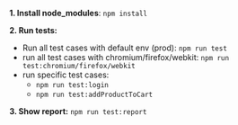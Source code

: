 **1. Install node_modules**: ```npm install```

**2. Run tests:**
- Run all test cases with default env (prod): ```npm run test```
- run all test cases with chromium/firefox/webkit: ```npm run test:chromium/firefox/webkit```
- run specific test cases: 
    + ```npm run test:login```
    + ```npm run test:addProductToCart```

**3. Show report:** ```npm run test:report```
